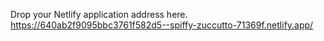 Drop your Netlify application address here.
https://640ab2f9095bbc3761f582d5--spiffy-zuccutto-71369f.netlify.app/
